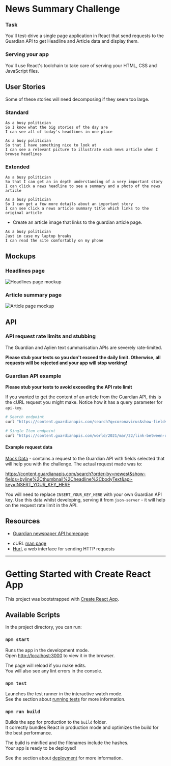 # News Summary Challenge

### Task

You'll test-drive a single page application in React that send requests to the Guardian API to get Headline and Article data and display them. 

### Serving your app

You'll use React's toolchain to take care of serving your HTML, CSS and JavaScript files.  

## User Stories

Some of these stories will need decomposing if they seem too large.

### Standard
```
As a busy politician
So I know what the big stories of the day are
I can see all of today's headlines in one place
```

```
As a busy politician
So that I have something nice to look at
I can see a relevant picture to illustrate each news article when I browse headlines
```
  
### Extended

```
As a busy politician
So that I can get an in depth understanding of a very important story
I can click a news headline to see a summary and a photo of the news article
```

```
As a busy politician
So I can get a few more details about an important story
I can see click a news article summary title which links to the original article
```
- Create an article image that links to the guardian article page.

```
As a busy politician
Just in case my laptop breaks
I can read the site comfortably on my phone
``` 

<!-- ```
As a busy politician
To make my news reading more fun
I can see whizzy animations in the app
``` -->

## Mockups

### Headlines page

![Headlines page mockup](/images/news-summary-project-headlines-page-mockup.png)

### Article summary page

![Article page mockup](/images/news-summary-project-article-page-mockup.png)

## API

### API request rate limits and stubbing

The Guardian and Aylien text summarisation APIs are severely rate-limited.

**Please stub your tests so you don't exceed the daily limit.  Otherwise, all requests will be rejected and your app will stop working!**

### Guardian API example

**Please stub your tests to avoid exceeding the API rate limit**

If you wanted to get the content of an article from the Guardian API, this is the cURL request you might make.  Notice how it has a query parameter for `api-key`.

```sh
# Search endpoint
curl "https://content.guardianapis.com/search?q=coronavirus&show-fields=body&api-key=API_KEY"
```
```sh
# Single Item endpoint
curl "https://content.guardianapis.com/world/2021/mar/22/link-between-diabetes-and-coronavirus-infections?show-fields=body&api-key=API_KEY"
```

#### Example request data

[Mock Data](./mockNewsData.json) - contains a request to the Guardian API with fields selected that will help you with the challenge.  The actual request made was to:

https://content.guardianapis.com/search?order-by=newest&show-fields=byline%2Cthumbnail%2Cheadline%2CbodyText&api-key=INSERT_YOUR_KEY_HERE

You will need to replace `INSERT_YOUR_KEY_HERE` with your own Guardian API key.  Use this data whilst developing, serving it from `json-server` - it will help on the request rate limit in the API.

<!-- ### Aylien text summarisation API example

**Please stub your tests to avoid exceeding the API rate limit**

If you wanted to use the Aylien API to summarise an article by Bret Victor, this is the cURL request you might make.  Notice how it has headers to authenticate with the Aylien API.

```
curl "https://api.aylien.com/api/v1/summarize?url=http://worrydream.com/MediaForThinkingTheUnthinkable/note.html" \
  -H "X-AYLIEN-TextAPI-Application-ID: APPLICATION_ID" \
  -H "X-AYLIEN-TextAPI-Application-Key: SECRET_APPLICATION_KEY"
```
-->

## Resources

* [Guardian newspaper API homepage](http://open-platform.theguardian.com/documentation/)
<!-- * [Aylien text summary API docs](http://docs.aylien.com/docs/summarize) -->
* cURL [man page](https://curl.haxx.se/docs/manpage.html)
* [Hurl](https://www.hurl.it/), a web interface for sending HTTP requests

---

# Getting Started with Create React App

This project was bootstrapped with [Create React App](https://github.com/facebook/create-react-app).

## Available Scripts

In the project directory, you can run:

### `npm start`

Runs the app in the development mode.\
Open [http://localhost:3000](http://localhost:3000) to view it in the browser.

The page will reload if you make edits.\
You will also see any lint errors in the console.

### `npm test`

Launches the test runner in the interactive watch mode.\
See the section about [running tests](https://facebook.github.io/create-react-app/docs/running-tests) for more information.

### `npm run build`

Builds the app for production to the `build` folder.\
It correctly bundles React in production mode and optimizes the build for the best performance.

The build is minified and the filenames include the hashes.\
Your app is ready to be deployed!

See the section about [deployment](https://facebook.github.io/create-react-app/docs/deployment) for more information.

